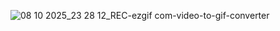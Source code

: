 ![08 10 2025_23 28 12_REC-ezgif com-video-to-gif-converter](https://github.com/user-attachments/assets/066446fa-e5be-47f1-bfcb-de987831675e)
